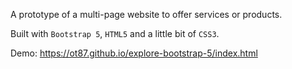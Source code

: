 A prototype of a multi-page website to offer services or products.

Built with `Bootstrap 5`, `HTML5` and a little bit of `CSS3`.

Demo: https://ot87.github.io/explore-bootstrap-5/index.html
